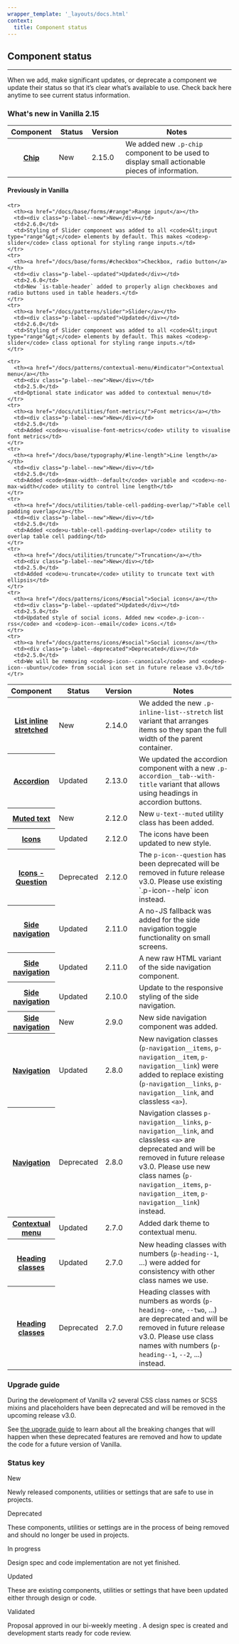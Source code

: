 ```yaml
---
wrapper_template: '_layouts/docs.html'
context:
  title: Component status
---
```


## Component status

<hr>

When we add, make significant updates, or deprecate a component we update their status so that it’s clear what’s available to use. Check back here anytime to see current status information.

### What's new in Vanilla 2.15

<table>
  <thead>
    <tr>
      <th style="width: 20%">Component</th>
      <th style="width: 15%">Status</th>
      <th style="width: 10%">Version</th>
      <th style="width: 55%">Notes</th>
    </tr>
  </thead>
  <tbody>
    <!-- 2.15 -->
    <tr>
      <th><a href="/docs/patterns/chip">Chip</a></th>
      <td><div class="p-label--new">New</div></td>
      <td>2.15.0</td>
      <td>We added new <code>.p-chip</code> component to be used to display small actionable pieces of information.</td>
    </tr>
  </tbody>
</table>

#### Previously in Vanilla

<table>
  <thead>
    <tr>
      <th style="width: 20%">Component</th>
      <th style="width: 15%">Status</th>
      <th style="width: 10%">Version</th>
      <th style="width: 55%">Notes</th>
    </tr>
  </thead>
  <tbody>
    <!-- 2.14 -->
    <tr>
      <th><a href="/docs/patterns/lists#inline-stretched">List inline stretched</a></th>
      <td><div class="p-label--new">New</div></td>
      <td>2.14.0</td>
      <td>We added the new <code>.p-inline-list--stretch</code> list variant that arranges items so they span the full width of the parent container.</td>
    </tr>
    <!-- 2.13 -->
    <tr>
      <th><a href="/docs/patterns/accordion#headings">Accordion</a></th>
      <td><div class="p-label--updated">Updated</div></td>
      <td>2.13.0</td>
      <td>We updated the accordion component with a new <code>.p-accordion__tab--with-title</code> variant that allows using headings in accordion buttons.</td>
    </tr>
    <!-- 2.12 -->
    <tr>
      <th><a href="/docs/base/typography#muted-text">Muted text</a></th>
      <td><div class="p-label--new">New</div></td>
      <td>2.12.0</td>
      <td>New <code>u-text--muted</code> utility class has been added.</td>
    </tr>
    <tr>
      <th><a href="/docs/patterns/icons">Icons</a></th>
      <td><div class="p-label--updated">Updated</div></td>
      <td>2.12.0</td>
      <td>The icons have been updated to new style.</td>
    </tr>
    <tr>
      <th><a href="/docs/patterns/icons#standard">Icons - Question</a></th>
      <td><div class="p-label--deprecated">Deprecated</div></td>
      <td>2.12.0</td>
      <td>The <code>p-icon--question</code> has been deprecated will be removed in future release v3.0. Please use existing `.p-icon--help` icon instead.</td>
    </tr>
    <!-- 2.11.0 -->
    <tr>
      <th><a href="/docs/patterns/navigation#side-navigation">Side navigation</a></th>
      <td><div class="p-label--updated">Updated</div></td>
      <td>2.11.0</td>
      <td>A no-JS fallback was added for the side navigation toggle functionality on small screens.</td>
    </tr>
    <tr>
      <th><a href="/docs/patterns/navigation#raw-html">Side navigation</a></th>
      <td><div class="p-label--updated">Updated</div></td>
      <td>2.11.0</td>
      <td>A new raw HTML variant of the side navigation component.</td>
    </tr>
    <!-- 2.10.0 -->
    <tr>
      <th><a href="/docs/patterns/navigation#side-navigation">Side navigation</a></th>
      <td><div class="p-label--updated">Updated</div></td>
      <td>2.10.0</td>
      <td>Update to the responsive styling of the side navigation.</td>
    </tr>
    <!-- 2.9.0 -->
    <tr>
      <th><a href="/docs/patterns/navigation#side-navigation">Side navigation</a></th>
      <td><div class="p-label--new">New</div></td>
      <td>2.9.0</td>
      <td>New side navigation component was added.</td>
    </tr>
    <!-- 2.8.0 -->
    <tr>
      <th><a href="/docs/patterns/navigation">Navigation</a></th>
      <td><div class="p-label--updated">Updated</div></td>
      <td>2.8.0</td>
      <td>New navigation classes (<code>p-navigation__items</code>, <code>p-navigation__item</code>, <code>p-navigation__link</code>) were added to replace existing (<code>p-navigation__links</code>, <code>p-navigation__link</code>, and classless <code>&lt;a&gt;</code>).</td>
    </tr>
    <tr>
      <th><a href="/docs/patterns/navigation">Navigation</a></th>
      <td><div class="p-label--deprecated">Deprecated</div></td>
      <td>2.8.0</td>
      <td>Navigation classes <code>p-navigation__links</code>, <code>p-navigation__link</code>, and classless <code>&lt;a&gt;</code> are deprecated and will be removed in future release v3.0. Please use new class names (<code>p-navigation__items</code>, <code>p-navigation__item</code>, <code>p-navigation__link</code>) instead.</td>
    </tr>
    <!-- 2.7.0 -->
    <tr>
      <th><a href="/docs/patterns/contextual-menu#theming">Contextual menu</a></th>
      <td><div class="p-label--updated">Updated</div></td>
      <td>2.7.0</td>
      <td>Added dark theme to contextual menu.</td>
    </tr>
    <tr>
      <th><a href="/docs/base/typography#heading-classes">Heading classes</a></th>
      <td><div class="p-label--updated">Updated</div></td>
      <td>2.7.0</td>
      <td>New heading classes with numbers (<code>p-heading--1</code>, ...) were added for consistency with other class names we use.</td>
    </tr>
    <tr>
      <th><a href="/docs/base/typography#heading-classes">Heading classes</a></th>
      <td><div class="p-label--deprecated">Deprecated</div></td>
      <td>2.7.0</td>
      <td>Heading classes with numbers as words (<code>p-heading--one</code>, <code>--two</code>, ...) are deprecated and will be removed in future release v3.0. Please use class names with numbers (<code>p-heading--1</code>, <code>--2</code>, ...) instead.</td>
    </tr>

    <tr>
      <th><a href="/docs/base/forms/#range">Range input</a></th>
      <td><div class="p-label--new">New</div></td>
      <td>2.6.0</td>
      <td>Styling of Slider component was added to all <code>&lt;input type="range"&gt;</code> elements by default. This makes <code>p-slider</code> class optional for styling range inputs.</td>
    </tr>
    <tr>
      <th><a href="/docs/base/forms/#checkbox">Checkbox, radio button</a></th>
      <td><div class="p-label--updated">Updated</div></td>
      <td>2.6.0</td>
      <td>New `is-table-header` added to properly align checkboxes and radio buttons used in table headers.</td>
    </tr>
    <tr>
      <th><a href="/docs/patterns/slider">Slider</a></th>
      <td><div class="p-label--updated">Updated</div></td>
      <td>2.6.0</td>
      <td>Styling of Slider component was added to all <code>&lt;input type="range"&gt;</code> elements by default. This makes <code>p-slider</code> class optional for styling range inputs.</td>
    </tr>

    <tr>
      <th><a href="/docs/patterns/contextual-menu/#indicator">Contextual menu</a></th>
      <td><div class="p-label--new">New</div></td>
      <td>2.5.0</td>
      <td>Optional state indicator was added to contextual menu</td>
    </tr>
    <tr>
      <th><a href="/docs/utilities/font-metrics/">Font metrics</a></th>
      <td><div class="p-label--new">New</div></td>
      <td>2.5.0</td>
      <td>Added <code>u-visualise-font-metrics</code> utility to visualise font metrics</td>
    </tr>
    <tr>
      <th><a href="/docs/base/typography/#line-length">Line length</a></th>
      <td><div class="p-label--new">New</div></td>
      <td>2.5.0</td>
      <td>Added <code>$max-width--default</code> variable and <code>u-no-max-width</code> utility to control line length</td>
    </tr>
    <tr>
      <th><a href="/docs/utilities/table-cell-padding-overlap/">Table cell padding overlap</a></th>
      <td><div class="p-label--new">New</div></td>
      <td>2.5.0</td>
      <td>Added <code>u-table-cell-padding-overlap</code> utility to overlap table cell padding</td>
    </tr>
    <tr>
      <th><a href="/docs/utilities/truncate/">Truncation</a></th>
      <td><div class="p-label--new">New</div></td>
      <td>2.5.0</td>
      <td>Added <code>u-truncate</code> utility to truncate text with ellipsis</td>
    </tr>
    <tr>
      <th><a href="/docs/patterns/icons/#social">Social icons</a></th>
      <td><div class="p-label--updated">Updated</div></td>
      <td>2.5.0</td>
      <td>Updated style of social icons. Added new <code>.p-icon--rss</code> and <code>p-icon--email</code> icons.</td>
    </tr>
    <tr>
      <th><a href="/docs/patterns/icons/#social">Social icons</a></th>
      <td><div class="p-label--deprecated">Deprecated</div></td>
      <td>2.5.0</td>
      <td>We will be removing <code>p-icon--canonical</code> and <code>p-icon--ubuntu</code> from social icon set in future release v3.0</td>
    </tr>

  </tbody>
</table>

### Upgrade guide

During the development of Vanilla v2 several CSS class names or SCSS mixins and placeholders have been deprecated and will be removed in the upcoming release v3.0.

See [the upgrade guide](/docs/upgrade-guide-v3) to learn about all the breaking changes that will happen when these deprecated features are removed and how to update the code for a future version of Vanilla.

### Status key

<div class="row">
  <div class="col-3 u-equal-height">
    <div class="p-card--highlighted">
      <div class="p-label--new">New</div>
      <p class="p-card__content">Newly released components, utilities or settings that are safe to use in projects.</p>
    </div>
  </div>
  <div class="col-3 u-equal-height">
  <div class="p-card--highlighted">
      <div class="p-label--deprecated">Deprecated</div>
      <p class="p-card__content">These components, utilities or settings are in the process of being removed and should no longer be used in projects.</p>
    </div>
  </div>
  <div class="col-3 u-equal-height">
  <div class="p-card--highlighted">
      <div class="p-label--in-progress">In progress</div>
      <p class="p-card__content">Design spec and code implementation are not yet finished.</p>
    </div>
  </div>
  <div class="col-3 u-equal-height">
  <div class="p-card--highlighted">
      <div class="p-label--updated">Updated</div>
      <p class="p-card__content">These are existing components, utilities or settings that have been updated either through design or code.</p>
    </div>
  </div>
  <div class="col-3 u-equal-height">
  <div class="p-card--highlighted">
      <div class="p-label--validated">Validated</div>
      <p class="p-card__content">Proposal approved in our bi-weekly meeting . A design spec is created and development starts ready for code review.</p>
    </div>
  </div>
</div>
